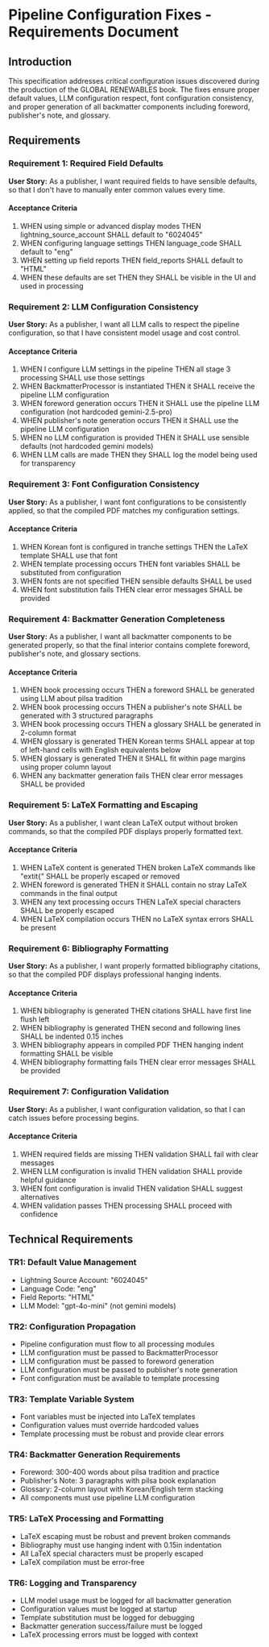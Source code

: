 # Pipeline Configuration Fixes - Requirements Document

## Introduction

This specification addresses critical configuration issues discovered during the production of the GLOBAL RENEWABLES book. The fixes ensure proper default values, LLM configuration respect, font configuration consistency, and proper generation of all backmatter components including foreword, publisher's note, and glossary.

## Requirements

### Requirement 1: Required Field Defaults

**User Story:** As a publisher, I want required fields to have sensible defaults, so that I don't have to manually enter common values every time.

#### Acceptance Criteria

1. WHEN using simple or advanced display modes THEN lightning_source_account SHALL default to "6024045"
2. WHEN configuring language settings THEN language_code SHALL default to "eng"
3. WHEN setting up field reports THEN field_reports SHALL default to "HTML"
4. WHEN these defaults are set THEN they SHALL be visible in the UI and used in processing

### Requirement 2: LLM Configuration Consistency

**User Story:** As a publisher, I want all LLM calls to respect the pipeline configuration, so that I have consistent model usage and cost control.

#### Acceptance Criteria

1. WHEN I configure LLM settings in the pipeline THEN all stage 3 processing SHALL use those settings
2. WHEN BackmatterProcessor is instantiated THEN it SHALL receive the pipeline LLM configuration
3. WHEN foreword generation occurs THEN it SHALL use the pipeline LLM configuration (not hardcoded gemini-2.5-pro)
4. WHEN publisher's note generation occurs THEN it SHALL use the pipeline LLM configuration
5. WHEN no LLM configuration is provided THEN it SHALL use sensible defaults (not hardcoded gemini models)
6. WHEN LLM calls are made THEN they SHALL log the model being used for transparency

### Requirement 3: Font Configuration Consistency

**User Story:** As a publisher, I want font configurations to be consistently applied, so that the compiled PDF matches my configuration settings.

#### Acceptance Criteria

1. WHEN Korean font is configured in tranche settings THEN the LaTeX template SHALL use that font
2. WHEN template processing occurs THEN font variables SHALL be substituted from configuration
3. WHEN fonts are not specified THEN sensible defaults SHALL be used
4. WHEN font substitution fails THEN clear error messages SHALL be provided

### Requirement 4: Backmatter Generation Completeness

**User Story:** As a publisher, I want all backmatter components to be generated properly, so that the final interior contains complete foreword, publisher's note, and glossary sections.

#### Acceptance Criteria

1. WHEN book processing occurs THEN a foreword SHALL be generated using LLM about pilsa tradition
2. WHEN book processing occurs THEN a publisher's note SHALL be generated with 3 structured paragraphs
3. WHEN book processing occurs THEN a glossary SHALL be generated in 2-column format
4. WHEN glossary is generated THEN Korean terms SHALL appear at top of left-hand cells with English equivalents below
5. WHEN glossary is generated THEN it SHALL fit within page margins using proper column layout
6. WHEN any backmatter generation fails THEN clear error messages SHALL be provided

### Requirement 5: LaTeX Formatting and Escaping

**User Story:** As a publisher, I want clean LaTeX output without broken commands, so that the compiled PDF displays properly formatted text.

#### Acceptance Criteria

1. WHEN LaTeX content is generated THEN broken LaTeX commands like "extit{" SHALL be properly escaped or removed
2. WHEN foreword is generated THEN it SHALL contain no stray LaTeX commands in the final output
3. WHEN any text processing occurs THEN LaTeX special characters SHALL be properly escaped
4. WHEN LaTeX compilation occurs THEN no LaTeX syntax errors SHALL be present

### Requirement 6: Bibliography Formatting

**User Story:** As a publisher, I want properly formatted bibliography citations, so that the compiled PDF displays professional hanging indents.

#### Acceptance Criteria

1. WHEN bibliography is generated THEN citations SHALL have first line flush left
2. WHEN bibliography is generated THEN second and following lines SHALL be indented 0.15 inches
3. WHEN bibliography appears in compiled PDF THEN hanging indent formatting SHALL be visible
4. WHEN bibliography formatting fails THEN clear error messages SHALL be provided

### Requirement 7: Configuration Validation

**User Story:** As a publisher, I want configuration validation, so that I can catch issues before processing begins.

#### Acceptance Criteria

1. WHEN required fields are missing THEN validation SHALL fail with clear messages
2. WHEN LLM configuration is invalid THEN validation SHALL provide helpful guidance
3. WHEN font configuration is invalid THEN validation SHALL suggest alternatives
4. WHEN validation passes THEN processing SHALL proceed with confidence

## Technical Requirements

### TR1: Default Value Management
- Lightning Source Account: "6024045"
- Language Code: "eng"
- Field Reports: "HTML"
- LLM Model: "gpt-4o-mini" (not gemini models)

### TR2: Configuration Propagation
- Pipeline configuration must flow to all processing modules
- LLM configuration must be passed to BackmatterProcessor
- LLM configuration must be passed to foreword generation
- LLM configuration must be passed to publisher's note generation
- Font configuration must be available to template processing

### TR3: Template Variable System
- Font variables must be injected into LaTeX templates
- Configuration values must override hardcoded values
- Template processing must be robust and provide clear errors

### TR4: Backmatter Generation Requirements
- Foreword: 300-400 words about pilsa tradition and practice
- Publisher's Note: 3 paragraphs with pilsa book explanation
- Glossary: 2-column layout with Korean/English term stacking
- All components must use pipeline LLM configuration

### TR5: LaTeX Processing and Formatting
- LaTeX escaping must be robust and prevent broken commands
- Bibliography must use hanging indent with 0.15in indentation
- All LaTeX special characters must be properly escaped
- LaTeX compilation must be error-free

### TR6: Logging and Transparency
- LLM model usage must be logged for all backmatter generation
- Configuration values must be logged at startup
- Template substitution must be logged for debugging
- Backmatter generation success/failure must be logged
- LaTeX processing errors must be logged with context